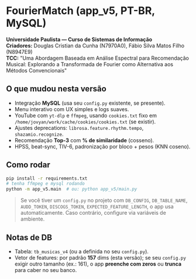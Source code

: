 
# FourierMatch (app_v5, PT-BR, MySQL)

**Universidade Paulista — Curso de Sistemas de Informação**  
**Criadores:** Douglas Cristian da Cunha (N7970A0), Fábio Silva Matos Filho (N8947E9)  
**TCC:** "Uma Abordagem Baseada em Análise Espectral para Recomendação Musical: Explorando a Transformada de Fourier como Alternativa aos Métodos Convencionais"

## O que mudou nesta versão
- Integração **MySQL** (usa seu `config.py` existente, se presente).
- Menu interativo com UX simples e logs suaves.
- YouTube com `yt-dlp` e `ffmpeg`, usando `cookies.txt` fixo em `/home/jovyan/work/cache/cookies/cookies.txt` (se existir).
- Ajustes deprecations: `librosa.feature.rhythm.tempo`, `shazamio.recognize`.
- Recomendação **Top-3** com **% de similaridade** (cosseno).
- HPSS, beat-sync, TIV-6, padronização por bloco + pesos (KNN coseno).

## Como rodar
```bash
pip install -r requirements.txt
# tenha ffmpeg e mysql rodando
python -m app_v5.main  # ou: python app_v5/main.py
```

> Se você tiver um `config.py` no projeto com `DB_CONFIG`, `DB_TABLE_NAME`, `AUDD_TOKEN`, `DISCOGS_TOKEN`, `EXPECTED_FEATURE_LENGTH`, o app usa automaticamente. Caso contrário, configure via variáveis de ambiente.

## Notas de DB
- Tabela: `tb_musicas_v4` (ou a definida no seu `config.py`).
- Vetor de features: por padrão **157** dims (esta versão); se seu `config.py` exigir outro tamanho (ex.: 161), o app **preenche com zeros** ou **trunca** para caber no seu banco.
